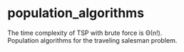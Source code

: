 # population_algorithms
The time complexity of TSP with brute force is Θ(n!).  
Population algorithms for the traveling salesman problem.